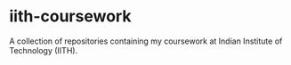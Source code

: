 # iith-coursework
A collection of repositories containing my coursework at Indian Institute of Technology (IITH).
